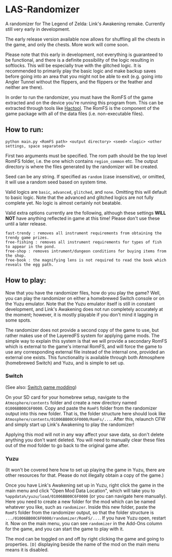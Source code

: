 # LAS-Randomizer
A randomizer for The Legend of Zelda: Link's Awakening remake. Currently still very early in development.

The early release version available now allows for shuffling all the chests in the game, and only the chests. More work will come soon.

Please note that this early in development, not everything is guaranteed to be functional, and there is a definite possibility of the logic resulting in softlocks. This will be especially true with the glitched logic. It is recommended to primarily play the basic logic and make backup saves before going into an area that you might not be able to exit (e.g. going into Angler Tunnel without the flippers, and the flippers or the feather and neither are there).

In order to run the randomizer, you must have the RomFS of the game extracted and on the device you're running this program from. This can be extracted through tools like [Hactool](https://github.com/SciresM/hactool). The RomFS is the component of the game package with all of the data files (i.e. non-executable files).

## How to run:

`python main.py <RomFS path> <output directory> <seed> <logic> <other settings, space separated>`

First two arguments must be specified. The rom path should be the top level RomFS folder, i.e. the one which contains `region_common` etc.
The output directory is where the files generated by the randomizer will be created.

Seed can be any string. If specified as `random` (case insensitive), or omitted, it will use a random seed based on system time.

Valid logics are `basic`, `advanced`, `glitched`, and `none`. Omitting this will default to basic logic. Note that the advanced and glitched logics are not fully complete yet. No logic is almost certainly not beatable.

Valid extra options currently are the following, although these settings **WILL NOT** have anything reflected in game at this time! Please don't use these until a later release.
```
fast-trendy : removes all instrument requirements from obtaining the trendy game prizes.
free-fishing : removes all instrument requirements for types of fish to appear in the pond.
free-shop : removes intrument/dungeon conditions for buying items from the shop.
free-book : the magnifying lens is not required to read the book which reveals the egg path.
```

## How to play:

Now that you have the randomizer files, how do you play the game? Well, you can play the randomizer on either a homebrewed Switch console or on the Yuzu emulator. Note that the Yuzu emulator itself is still in constant development, and Link's Awakening does not run completely accurately at the moment; however, it is mostly playable if you don't mind it lagging in some spots.

The randomizer does not provide a second copy of the game to use, but rather makes use of the LayeredFS system for applying game mods. The simple way to explain this system is that we will provide a secondary RomFS which is external to the game's internal RomFS, and will force the game to use any corresponding external file instead of the internal one, provided an external one exists. This functionality is available through both Atmosphere (homebrewed Switch) and Yuzu, and is simple to set up.

### Switch

(See also: [Switch game modding](https://nh-server.github.io/switch-guide/extras/game_modding/))

On your SD card for your homebrew setup, navigate to the `Atmosphere/contents` folder and create a new directory named `01006BB00C6F0000`. Copy and paste the `RomFS` folder from the randomizer output into this new folder. That is, the folder structure here should look like `Atmosphere/contents/01006BB00C6F0000/RomFs/...`. After this, relaunch CFW and simply start up Link's Awakening to play the randomizer!

Applying this mod will not in any way affect your save data, so don't delete anything you don't want deleted. You will need to manually clear these files out of the mod folder to go back to the original game after.

### Yuzu

(It won't be covered here how to set up playing the game in Yuzu, there are other resources for that. Please do not illegally obtain a copy of the game.)

Once you have Link's Awakening set up in Yuzu, right click the game in the main menu and click "Open Mod Data Location", which will take you to `%appdata%/yuzu/load/01006BB00C6F0000` (or you can navigate here manually). Here you need to create a new folder for the mod which can be named whatever you like, such as `randomizer`. Inside this new folder, paste the `RomFS` folder from the randomizer output, so that the folder structure is `.../01006BB00C6F0000/randomizer/RomFS/...`. If you have Yuzu open, restart it. Now on the main menu, you can see `randomizer` in the Add-Ons column for the game, and you can start the game to play with it. 

The mod can be toggled on and off by right clicking the game and going to properties. `[D]` displaying beside the name of the mod on the main menu means it is disabled.